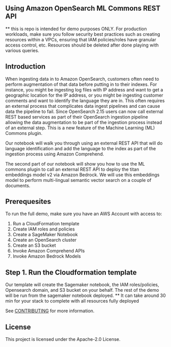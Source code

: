 ## Using Amazon OpenSearch ML Commons REST API

** this is repo is intended for demo purposes ONLY. For production workloads, make sure you follow security best practices such as creating resources within a VPCs, ensuring that IAM policies/roles have granular access control, etc. Resources should be deleted after done playing with various queries.

## Introduction
When ingesting data in to Amazon OpenSearch, customers often need to perform augmentation of that
data before putting in to their indexes. For instance, you might be ingesting log files with IP address and
want to get a geographic location for the IP address, or you might be ingesting customer comments and
want to identify the language they are in. This often requires an external process that complicates data
ingest pipelines and can cause data the pipeline to fail. Since OpenSearch 2.15 users can now call
external REST based services as part of their OpenSearch ingestion pipeline allowing the data
augmentation to be part of the ingestion process instead of an external step. This is a new feature of
the Machine Learning (ML) Commons plugin.

Our notebook will walk you through using an external REST API that will do language identification and add the language to the index
as part of the ingestion process using Amazon Comprehend.

The second part of our notebook will show you how to use the ML commons plugin to call an external REST
API to deploy the titan embeddings model v2 via Amazon Bedrock. We will use this embeddings model to perform multi-lingual
semantic vector search on a couple of documents.

## Prerequesites
To run the full demo, make sure you have an AWS Account with
access to:
1. Run a CloudFormation template
2. Create IAM roles and policies
3. Create a SageMaker Notebook
4. Create an OpenSearch cluster
5. Create an S3 bucket
6. Invoke Amazon Comprehend APIs
7. Invoke Amazon Bedrock Models


## Step 1. Run the Cloudformation template
Our template will create the Sagemaker notebook, the IAM roles/policies, Opensearch domain, and S3 bucket on your behalf. The rest of the demo will be run from the sagemaker notebook deployed. 
** It can take around 30 min for your stack to complete with all resources fully deployed

See [CONTRIBUTING](CONTRIBUTING.md#security-issue-notifications) for more information.

## License

This project is licensed under the Apache-2.0 License.

